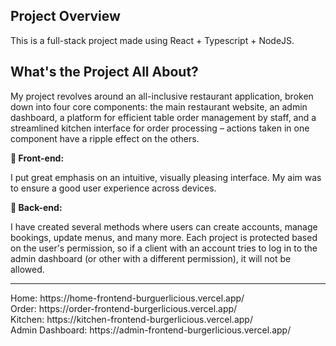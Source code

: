 ## Project Overview

This is a full-stack project made using React + Typescript + NodeJS.

## What's the Project All About?

My project revolves around an all-inclusive restaurant application, broken down into four core components: the main restaurant website, an admin dashboard, a platform for efficient table order management by staff, and a streamlined kitchen interface for order processing – actions taken in one component have a ripple effect on the others.

**🎨 Front-end:**

I put great emphasis on an intuitive, visually pleasing interface. My aim was to ensure a good user experience across devices.

**🔧 Back-end:**

I have created several methods where users can create accounts, manage bookings, update menus, and many more. Each project is protected based on the user's permission, so if a client with an account tries to log in to the admin dashboard (or other with a different permission), it will not be allowed.


<hr/>
Home: https://home-frontend-burguerlicious.vercel.app/
<br/>
Order: https://order-frontend-burgerlicious.vercel.app/
<br/>
Kitchen: https://kitchen-frontend-burgerlicious.vercel.app/
<br/>
Admin Dashboard: https://admin-frontend-burgerlicious.vercel.app/
